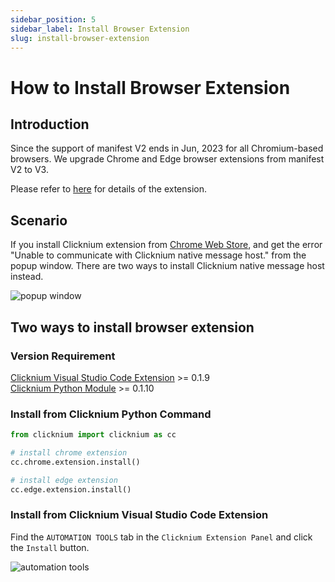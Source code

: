 ```yaml
---
sidebar_position: 5
sidebar_label: Install Browser Extension
slug: install-browser-extension
---
```


# How to Install Browser Extension

## Introduction
Since the support of manifest V2 ends in Jun, 2023 for all Chromium-based browsers. We upgrade Chrome and Edge browser extensions from manifest V2 to V3.  

Please refer to [here](https://www.clicknium.com/documents/tutorial/extensions/#browser-extensions) for details of the extension.

## Scenario
If you install Clicknium extension from [Chrome Web Store](https://chrome.google.com/webstore/detail/clicknium-recorder/ifnedcgcleipmmolmnhoeemmjnljjgna), and get the error "Unable to communicate with Clicknium native message host." from the popup window. There are two ways to install Clicknium native message host instead.

![popup window](./img/unable_to_connect_message_host.png)

## Two ways to install browser extension

### Version Requirement
[Clicknium Visual Studio Code Extension](https://marketplace.visualstudio.com/items?itemName=ClickCorp.clicknium) >= 0.1.9  
[Clicknium Python Module](https://pypi.org/project/clicknium/) >= 0.1.10

### Install from Clicknium Python Command
```Python
from clicknium import clicknium as cc

# install chrome extension
cc.chrome.extension.install()

# install edge extension
cc.edge.extension.install()
```

### Install from Clicknium Visual Studio Code Extension
Find the `AUTOMATION TOOLS` tab in the `Clicknium Extension Panel` and click the `Install` button.

![automation tools](./img/automation_tools_tab.png)
